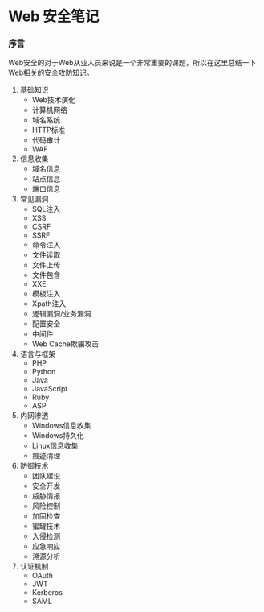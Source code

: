 # Web 安全笔记

### 序言

​	Web安全的对于Web从业人员来说是一个非常重要的课题，所以在这里总结一下Web相关的安全攻防知识。

1. 基础知识
   - Web技术演化
   - 计算机网络
   - 域名系统
   - HTTP标准
   - 代码审计
   - WAF
2. 信息收集
   - 域名信息
   - 站点信息
   - 端口信息
3. 常见漏洞
   - SQL注入
   - XSS
   - CSRF
   - SSRF
   - 命令注入
   - 文件读取
   - 文件上传
   - 文件包含
   - XXE
   - 模板注入
   - Xpath注入
   - 逻辑漏洞/业务漏洞
   - 配置安全
   - 中间件
   - Web Cache欺骗攻击
4. 语言与框架
   - PHP
   - Python
   - Java
   - JavaScript
   - Ruby
   - ASP
5. 内网渗透
   - Windows信息收集
   - Windows持久化
   - Linux信息收集
   - 痕迹清理
6. 防御技术
   - 团队建设
   - 安全开发
   - 威胁情报
   - 风险控制
   - 加固检查
   - 蜜罐技术
   - 入侵检测
   - 应急响应
   - 溯源分析
7. 认证机制
   - OAuth
   - JWT
   - Kerberos
   - SAML